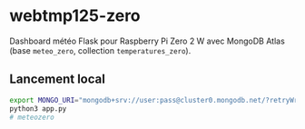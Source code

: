 # webtmp125-zero

Dashboard météo Flask pour Raspberry Pi Zero 2 W avec MongoDB Atlas (base `meteo_zero`, collection `temperatures_zero`).

## Lancement local

```bash
export MONGO_URI="mongodb+srv://user:pass@cluster0.mongodb.net/?retryWrites=true&w=majority"
python3 app.py
#   m e t e o z e r o  
 
